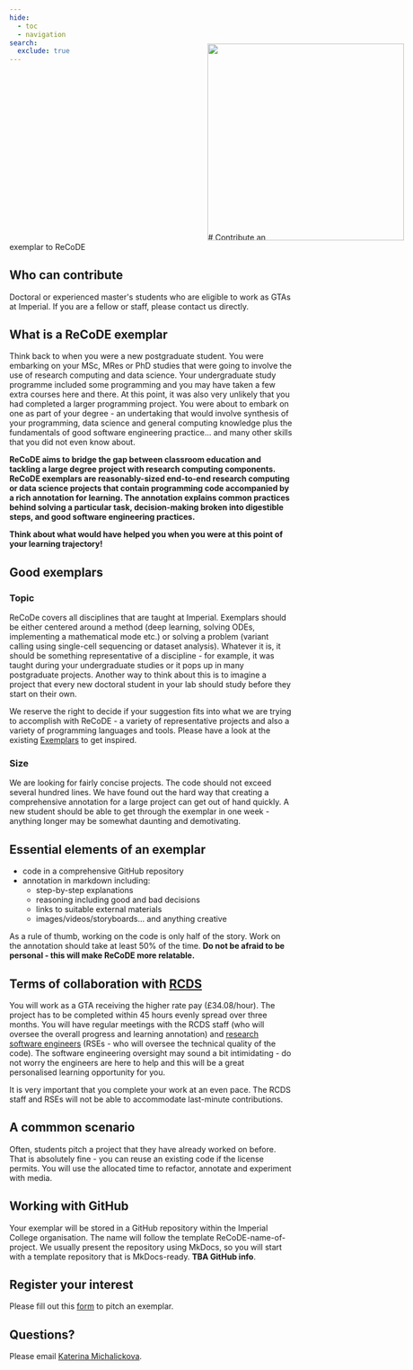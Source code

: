 ```yaml
---
hide:
  - toc
  - navigation
search:
  exclude: true
---
```

<style>
  .gs-about {
    position: relative;
    width: 350px;
    left: 70%;
    margin-top: -10%;
    margin-bottom: -4%;
  }

  @media (max-width: 720px) {
    .gs-about {
      position: relative;
      width: 90%;
      left: 5%;
      margin-top: -5%;
    }
  }

</style>

<img class="gs-about" src="../assets/img/gs_banner.png"/>
# Contribute an exemplar to ReCoDE

## Who can contribute 
Doctoral or experienced master's students who are eligible to work as GTAs at Imperial. If you are a fellow or staff, please contact us directly.


## What is a ReCoDE exemplar
Think back to when you were a new postgraduate student. You were embarking on your MSc, MRes or PhD studies that were going to involve the use of research computing and data science. Your undergraduate study programme included some programming and you may have taken a few extra courses here and there. At this point, it was also very unlikely that you had completed a larger programming project. You were about to embark on one as part of your degree - an undertaking that would involve synthesis of your programming, data science and general computing knowledge plus the fundamentals of good software engineering practice... and many other skills that you did not even know about.

**ReCoDE aims to bridge the gap between classroom education and tackling a large degree project with research computing components. ReCoDE exemplars are reasonably-sized end-to-end research computing or data science projects that contain programming code accompanied by a rich annotation for learning. The annotation explains common practices behind solving a particular task, decision-making broken into digestible steps, and good software engineering practices.**

**Think about what would have helped you when you were at this point of your learning trajectory!**

## Good exemplars

### Topic
ReCoDe covers all disciplines that are taught at Imperial. Exemplars should be either centered around a method (deep learning, solving ODEs, implementing a mathematical mode etc.) or solving a problem (variant calling using single-cell sequencing or dataset analysis). Whatever it is, it should be something representative of a discipline - for example, it was taught during your undergraduate studies or it pops up in many postgraduate projects. Another way to think about this is to imagine a project that every new doctoral student in your lab should study before they start on their own.

We reserve the right to decide if your suggestion fits into what we are trying to accomplish with ReCoDE - a variety of representative projects and also a variety of programming languages and tools. Please have a look at the existing [Exemplars](https://imperialcollegelondon.github.io/ReCoDE-home/exemplars/) to get inspired.

### Size
We are looking for fairly concise projects. The code should not exceed several hundred lines. We have found out the hard way that creating a comprehensive annotation for a large project can get out of hand quickly. A new student should be able to get through the exemplar in one week - anything longer may be somewhat daunting and demotivating.



## Essential elements of an exemplar

* code in a comprehensive GitHub repository
* annotation in markdown including:
   * step-by-step explanations
   * reasoning including good and bad decisions
   * links to suitable external materials
   * images/videos/storyboards... and anything creative

As a rule of thumb, working on the code is only half of the story. Work on the annotation should take at least 50% of the time. **Do not be afraid to be personal - this will make ReCoDE more relatable.**

## Terms of collaboration with [RCDS](https://www.imperial.ac.uk/students/academic-support/graduate-school/professional-development/doctoral-students/research-computing-data-science/courses/)
You will work as a GTA receiving the higher rate pay (£34.08/hour). The project has to be completed within 45 hours evenly spread over three months. You will have regular meetings with the RCDS staff (who will oversee the overall progress and learning annotation) and [research software engineers](https://www.imperial.ac.uk/admin-services/ict/self-service/research-support/rcs/service-offering/research-software-engineering/) (RSEs - who will oversee the technical quality of the code). The software engineering oversight may sound a bit intimidating - do not worry the engineers are here to help and this will be a great personalised learning opportunity for you.

It is very important that you complete your work at an even pace. The RCDS staff and RSEs will not be able to accommodate last-minute contributions.

## A commmon scenario
Often, students pitch a project that they have already worked on before. That is absolutely fine - you can reuse an existing code if the license permits. You will use the allocated time to refactor, annotate and experiment with media.

## Working with GitHub
Your exemplar will be stored in a GitHub repository within the Imperial College organisation. The name will follow the template ReCoDE-name-of-project. We usually present the repository using MkDocs, so you will start with a template repository that is MkDocs-ready. **TBA GitHub info**.

## Register your interest
Please fill out this [form](https://forms.office.com/e/AhqJEu2wt3) to pitch an exemplar.

## Questions?
Please email [Katerina Michalickova](mailto:k.michalickova@imperial.ac.uk).
